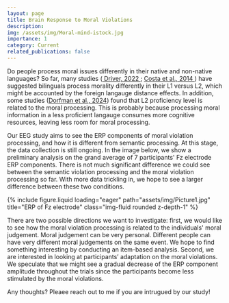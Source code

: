 ```yaml
---
layout: page
title: Brain Response to Moral Violations
description:
img: /assets/img/Moral-mind-istock.jpg
importance: 1
category: Current
related_publications: false
---
```


<p>Do people process moral issues differently in their native and non-native languages? So far, many studies (<a href="https://www.tandfonline.com/doi/full/10.1080/13670050.2020.1730763"> Driver, 2022 </a>; <a href= "https://journals.plos.org/plosone/article?id=10.1371/journal.pone.0094842"> Costa et al., 2014 </a>) have suggested bilinguals process morality differently in their L1 versus L2, which might be accounted by the foreign langauge distance effects.  In addition, some studies (<a href="https://www.cambridge.org/core/journals/bilingualism-language-and-cognition/article/bilinguals-on-the-footbridge-the-role-of-foreignlanguage-proficiency-in-moral-decision-making/C7A25FAC773BB8C2B5EA127CAA250DAB">Dorfman et al., 2024</a>) found that L2 proficiency level is related to the moral processing. This is probably because processing moral information in a less proficient langauge consumes more cognitive resources, leaving less room for moral processing. </p>

<p>Our EEG study aims to see the ERP components of moral violation processing, and how it is different from semantic processing. At this stage, the data collection is still ongoing. In the image below, we show a preliminary analysis on the grand average of 7 participants' Fz electrode ERP components. There is not much significant difference we could see between the semantic violation processing and the moral violation processing so far. With more data trickling in, we hope to see a larger difference between these two conditions.</p>

<div class="row">
    <div class="col-sm mt-3 mt-md-0">
        {% include figure.liquid loading="eager" path="assets/img/Picture1.jpg" title="ERP of Fz electrode" class="img-fluid rounded z-depth-1" %}
    </div>
</div>

<p>There are two possible directions we want to investigate: first, we would like to see how the moral violation processing is related to the individuals' moral judgement. Moral judgement can be very personal. Different people can have very different moral judgements on the same event. We hope to find something interesting by conducting an item-based analysis. Second, we are interested in looking at participants’ adaptation on the moral violations. We speculate that we might see a gradual decrease of the ERP component amplitude throughout the trials since the participants become less stimulated by the moral violations. </p>

Any thoughts? Pleaee reach out to me if you are intrugued by our study!
